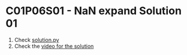 # C01P06S01 - NaN expand Solution 01

1. Check [solution.py](./solution.py)
1. Check the [video for the solution](https://youtu.be/Powijm5n3sA)
